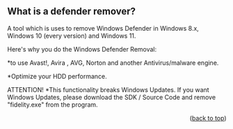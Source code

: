 
<!-- WHAT IS A DEFENDER REMOVER? -->
## What is a defender remover?
A tool which is uses to remove Windows Defender in Windows 8.x, Windows 10 (every version) and Windows 11.

Here's why you do the Windows Defender Removal:

*to use Avast!, Avira , AVG, Norton and another Antivirus/malware engine.

*Optimize your HDD performance.

ATTENTION! 
*This functionality breaks Windows Updates. If you want Windows Updates, please download the SDK / Source Code and remove "fidelity.exe" from the program.

<p align="right">(<a href="#top">back to top</a>)</p>

